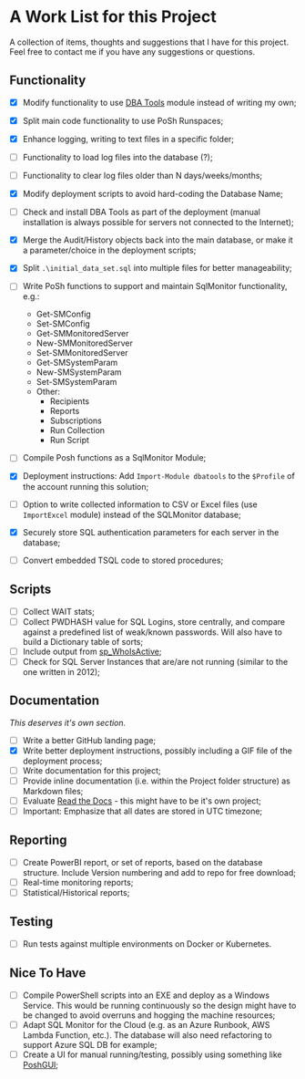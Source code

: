 # A Work List for this Project

A collection of items, thoughts and suggestions that I have for this project. Feel free to contact me if you have any suggestions or questions.

## Functionality

* [x] Modify functionality to use [DBA Tools](https://dbatools.io) module instead of writing my own;
* [x] Split main code functionality to use PoSh Runspaces;
* [x] Enhance logging, writing to text files in a specific folder;
* [ ] Functionality to load log files into the database (?);
* [ ] Functionality to clear log files older than N days/weeks/months;
* [x] Modify deployment scripts to avoid hard-coding the Database Name;
* [ ] Check and install DBA Tools as part of the deployment (manual installation is always possible for servers not connected to the Internet);
* [x] Merge the Audit/History objects back into the main database, or make it a parameter/choice in the deployment scripts;
* [x] Split `.\initial_data_set.sql` into multiple files for better manageability;
* [ ] Write PoSh functions to support and maintain SqlMonitor functionality, e.g.:  
  * Get-SMConfig
  * Set-SMConfig
  * Get-SMMonitoredServer
  * New-SMMonitoredServer
  * Set-SMMonitoredServer
  * Get-SMSystemParam
  * New-SMSystemParam
  * Set-SMSystemParam
  * Other:  
    * Recipients
    * Reports
    * Subscriptions
    * Run Collection
    * Run Script

* [ ] Compile Posh functions as a SqlMonitor Module;
* [x] Deployment instructions: Add `Import-Module dbatools` to the `$Profile` of the account running this solution;
* [ ] Option to write collected information to CSV or Excel files (use `ImportExcel` module) instead of the SQLMonitor database;
* [x] Securely store SQL authentication parameters for each server in the database;
* [ ] Convert embedded TSQL code to stored procedures;

## Scripts

* [ ] Collect WAIT stats;
* [ ] Collect PWDHASH value for SQL Logins, store centrally, and compare against a predefined list of weak/known passwords. Will also have to build a Dictionary table of sorts;
* [ ] Include output from [sp_WhoIsActive](http://whoisactive.com/);
* [ ] Check for SQL Server Instances that are/are not running (similar to the one written in 2012);

## Documentation

*This deserves it's own section.*

* [ ] Write a better GitHub landing page;
* [x] Write better deployment instructions, possibly including a GIF file of the deployment process;
* [ ] Write documentation for this project;
* [ ] Provide inline documentation (i.e. within the Project folder structure) as Markdown files;
* [ ] Evaluate [Read the Docs](https://readthedocs.org/) - this might have to be it's own project;
* [ ] Important: Emphasize that all dates are stored in UTC timezone;

## Reporting

* [ ] Create PowerBI report, or set of reports, based on the database structure. Include Version numbering and add to repo for free download;
* [ ] Real-time monitoring reports;
* [ ] Statistical/Historical reports;

## Testing

* [ ] Run tests against multiple environments on Docker or Kubernetes.

## Nice To Have

* [ ] Compile PowerShell scripts into an EXE and deploy as a Windows Service. This would be running continuously so the design might have to be changed to avoid overruns and hogging the machine resources;
* [ ] Adapt SQL Monitor for the Cloud (e.g. as an Azure Runbook, AWS Lambda Function, etc.). The database will also need refactoring to support Azure SQL DB for example;
* [ ] Create a UI for manual running/testing, possibly using something like [PoshGUI](https://poshgui.com/);
